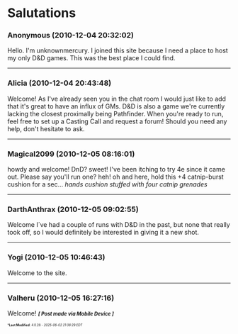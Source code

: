 # Salutations

### **Anonymous** (2010-12-04 20:32:02)

Hello. I'm unknownmercury. I joined this site because I need a place to host my only D&D games. This was the best place I could find.

---

### **Alicia** (2010-12-04 20:43:48)

Welcome! As I've already seen you in the chat room I would just like to add that it's great to have an influx of GMs. D&D is also a game we're currently lacking the closest proximally being Pathfinder.
When you're ready to run, feel free to set up a Casting Call and request a forum!
Should you need any help, don't hesitate to ask.

---

### **Magical2099** (2010-12-05 08:16:01)

howdy and welcome! DnD? sweet! I've been itching to try 4e since it came out. Please say you'll run one? heh! oh and here, hold this +4 catnip-burst cushion for a sec...
*hands cushion stuffed with four catnip grenades*

---

### **DarthAnthrax** (2010-12-05 09:02:55)

Welcome
I´ve had a couple of runs with D&D in the past, but none that really took off, so I would definitely be interested in giving it a new shot.

---

### **Yogi** (2010-12-05 10:46:43)

Welcome to the site.

---

### **Valheru** (2010-12-05 16:27:16)

Welcome!
<span style="font-size: 0.80em;">***[ Post made via Mobile Device ]***</span>



<span style="font-size: 0.5em;">***Last Modified**: 4.0.28 - *2025-06-02 21:38:29 EDT*</span>